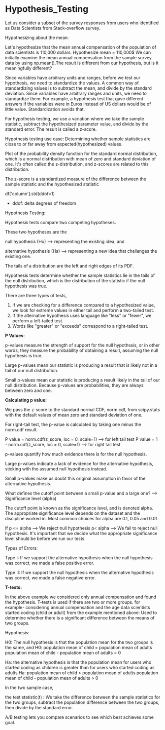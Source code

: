 # Hypothesis_Testing

Let us consider a subset of the survey responses from users who identified as Data Scientists from Stack-overflow survey.

Hypothesizing about the mean:

Let's hypothesize that the mean annual compensation of the population of data scientists is 110,000 dollars. Hypothesize mean = 110,000$
We can initially examine the mean annual compensation from the sample survey data by using np.mean().The result is different from our hypothesis, but is it meaningfully different?

Since variables have arbitrary units and ranges, before we test our hypothesis, we need to standardize the values. A common way of standardizing values is to subtract the mean, and divide by the standard deviation. Since variables have arbitrary ranges and units, we need to standardize them. For example, a hypothesis test that gave different answers if the variables were in Euros instead of US dollars would be of little value. Standardization avoids that.

For hypothesis testing, we use a variation where we take the sample statistic, subtract the hypothesized parameter value, and divide by the standard error. The result is called a z-score.

Hypothesis testing use case:
Determining whether sample statistics are close to or far away from expected(hypothesized) values.

Plot of the probability density function for the standard normal distribution, which is a normal distribution with mean of zero and standard deviation of one. It's often called the z-distribution, and z-scores are related to this distribution.

The z-score is a standardized measure of the difference between the sample statistic and the hypothesized statistic

df['column'].std(ddof=1) 
- ddof: delta degrees of freedom

Hypothesis Testing:

Hypothesis tests compare two competing hypotheses. 

These two hypotheses are the 

null hypothesis (Ho) --> representing the existing idea, and 

alternative hypothesis (Ha) --> representing a new idea that challenges the existing one. 

The tails of a distribution are the left and right edges of its PDF. 

Hypothesis tests determine whether the sample statistics lie in the tails of the null distribution, which is the distribution of the statistic if the null hypothesis was true. 

There are three types of tests, 

1. If we are checking for a difference compared to a hypothesized value, we look for extreme values in either tail and perform a two-tailed test.
2. If the alternative hypothesis uses language like "less" or "fewer", we perform a left-tailed test.
3. Words like "greater" or "exceeds" correspond to a right-tailed test.

**P Values:**

p-values measure the strength of support for the null hypothesis, or in other words, they measure the probability of obtaining a result, assuming the null hypothesis is true.

Large p-values mean our statistic is producing a result that is likely not in a tail of our null distribution.

Small p-values mean our statistic is producing a result likely in the tail of our null distribution. Because p-values are probabilities, they are always between zero and one.

**Calculating p value:**

We pass the z-score to the standard normal CDF, norm.cdf, from scipy.stats with the default values of mean zero and standard deviation of one. 

For right-tail test, the p-value is calculated by taking one minus the norm.cdf result. 

P value = norm.cdf(z_score, loc = 0, scale=1) --> for left tail test
P value = 1 - norm.cdf(z_score, loc = 0, scale=1) --> for right tail test 

p-values quantify how much evidence there is for the null hypothesis. 

Large p-values indicate a lack of evidence for the alternative hypothesis, sticking with the assumed null hypothesis instead. 

Small p-values make us doubt this original assumption in favor of the alternative hypothesis. 

What defines the cutoff point between a small p-value and a large one? --> Significance level (alpha)

The cutoff point is known as the significance level, and is denoted alpha. The appropriate significance level depends on the dataset and the discipline worked in. 
Most common choices for alpha are 0.1, 0.05 and 0.01.

If p <= alpha --> We reject null hypothesis 
   p< alpha --> We fail to reject null hypothesis.
It's important that we decide what the appropriate significance level should be before we run our tests.

Types of Errors:

Type I: If we support the alternative hypothesis when the null hypothesis was correct, we made a false positive error. 

Type II: If we support the null hypothesis when the alternative hypothesis was correct, we made a false negative error. 

**T-tests:**

In the above example we considered only annual compensation and found the hypothesis.
T-tests is used if there are two or more groups.
for example- considering annual compensation and the age data scientists started coding (child or adult) from the example mentioned above: 
Used to determine whether there is a significant difference between the means of two groups.

Hypothesis: 

H0: The null hypothesis is that the population mean for the two groups is the same, and 
H0: population mean of child = population mean of adults 
    population mean of child - population mean of adults = 0

Ha: the alternative hypothesis is that the population mean for users who started coding as children is greater than for users who started coding as adults
Ha: population mean of child > population mean of adults 
    population mean of child - population mean of adults > 0

In the two sample case, 

the test statistic(t) : We take the difference between the sample statistics for the two groups, subtract the population difference between the two groups, then divide by the standard error.


A/B testing lets you compare scenarios to see which best achieves some goal.
